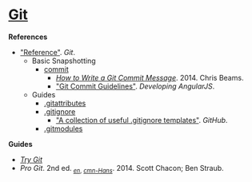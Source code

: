 # [Git](https://git-scm.com/)

**References**

+ ["Reference"](https://git-scm.com/docs). *Git*.
    + Basic Snapshotting
        + [commit](https://git-scm.com/docs/git-commit)
            + [*How to Write a Git Commit Message*](https://chris.beams.io/posts/git-commit/). 2014. Chris Beams.
            + ["Git Commit Guidelines"](https://github.com/angular/angular.js/blob/master/DEVELOPERS.md#-git-commit-guidelines). *Developing AngularJS*.
    + Guides
        + [.gitattributes](https://git-scm.com/docs/gitattributes)
        + [.gitignore](https://git-scm.com/docs/gitignore)
            + ["A collection of useful .gitignore templates"](https://github.com/github/gitignore). *GitHub*.
        + [.gitmodules](https://git-scm.com/docs/gitmodules)

**Guides**

+ [*Try Git*](https://try.github.io/)
+ *Pro Git*. 2nd ed.<sub> [*en*](https://git-scm.com/book/en/v2), [*cmn-Hans*](https://git-scm.com/book/zh/v2)</sub>. 2014. Scott Chacon; Ben Straub.

